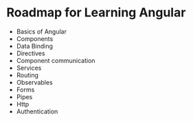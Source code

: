 # Roadmap for Learning Angular

- Basics of Angular
- Components
- Data Binding
- Directives
- Component communication
- Services
- Routing
- Observables
- Forms
- Pipes
- Http
- Authentication